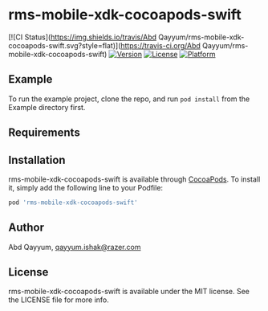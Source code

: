 # rms-mobile-xdk-cocoapods-swift

[![CI Status](https://img.shields.io/travis/Abd Qayyum/rms-mobile-xdk-cocoapods-swift.svg?style=flat)](https://travis-ci.org/Abd Qayyum/rms-mobile-xdk-cocoapods-swift)
[![Version](https://img.shields.io/cocoapods/v/rms-mobile-xdk-cocoapods-swift.svg?style=flat)](https://cocoapods.org/pods/rms-mobile-xdk-cocoapods-swift)
[![License](https://img.shields.io/cocoapods/l/rms-mobile-xdk-cocoapods-swift.svg?style=flat)](https://cocoapods.org/pods/rms-mobile-xdk-cocoapods-swift)
[![Platform](https://img.shields.io/cocoapods/p/rms-mobile-xdk-cocoapods-swift.svg?style=flat)](https://cocoapods.org/pods/rms-mobile-xdk-cocoapods-swift)

## Example

To run the example project, clone the repo, and run `pod install` from the Example directory first.

## Requirements

## Installation

rms-mobile-xdk-cocoapods-swift is available through [CocoaPods](https://cocoapods.org). To install
it, simply add the following line to your Podfile:

```ruby
pod 'rms-mobile-xdk-cocoapods-swift'
```

## Author

Abd Qayyum, qayyum.ishak@razer.com

## License

rms-mobile-xdk-cocoapods-swift is available under the MIT license. See the LICENSE file for more info.
